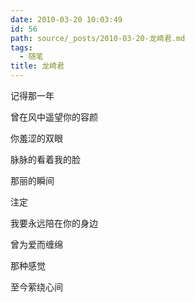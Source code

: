 ```yaml
---
date: 2010-03-20 10:03:49
id: 56
path: source/_posts/2010-03-20-龙崎君.md
tags:
  - 随笔
title: 龙崎君
---
```


记得那一年

曾在风中遥望你的容颜

你羞涩的双眼

脉脉的看着我的脸

那丽的瞬间

注定

我要永远陪在你的身边

曾为爱而缠绵

那种感觉

至今萦绕心间